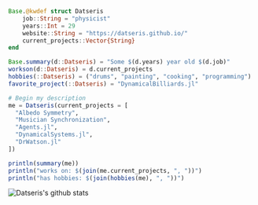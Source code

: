 ```julia
Base.@kwdef struct Datseris
    job::String = "physicist"
    years::Int = 29
    website::String = "https://datseris.github.io/"
    current_projects::Vector{String}
end

Base.summary(d::Datseris) = "Some $(d.years) year old $(d.job)"
workson(d::Datseris) = d.current_projects 
hobbies(::Datseris) = ("drums", "painting", "cooking", "programming")
favorite_project(::Datseris) = "DynamicalBilliards.jl"

# Begin my description
me = Datseris(current_projects = [
  "Albedo Symmetry", 
  "Musician Synchronization",
  "Agents.jl",
  "DynamicalSystems.jl",
  "DrWatson.jl"
])

println(summary(me))
println("works on: $(join(me.current_projects, ", "))")
println("has hobbies: $(join(hobbies(me), ", "))")
```

![Datseris's github stats](https://github-readme-stats.vercel.app/api?username=Datseris&show_icons=true&hide=["issues"])

